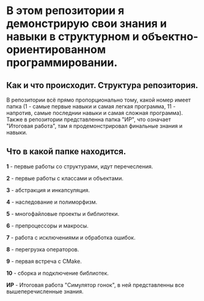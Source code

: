 # В этом репозитории я демонстрирую свои знания и навыки в структурном и объектно-ориентированном программировании.

## Как и что происходит. Структура репозитория.

В репозитории всё прямо пропорционально тому, какой номер имеет папка (1 - самые первые навыки и самая легкая программа, 11 - напротив, самые последнии навыки и самая сложная программа).
Также в репозитории представленна папка "ИР", что означает "Итоговая работа", там я продемонстрировал финальные знания и навыки.

## Что в какой папке находится.

**1** - первые работы со структурами, идут перечесления.

**2** - первые работы с классами и объектами.

**3** - абстракция и инкапсуляция.

**4** - наследование и полиморфизм.

**5** - многофайловые проекты и библиотеки.

**6** - препроцессоры и макросы.

**7** - работа с исключениями и обработка ошибок.

**8** - перегрузка операторов.

**9** - первая встреча с CMake.

**10** - сборка и подключение библиотек.

**ИР** - Итоговая работа "Симулятор гонок", в ней представленны все вышеперечисленные знания.
